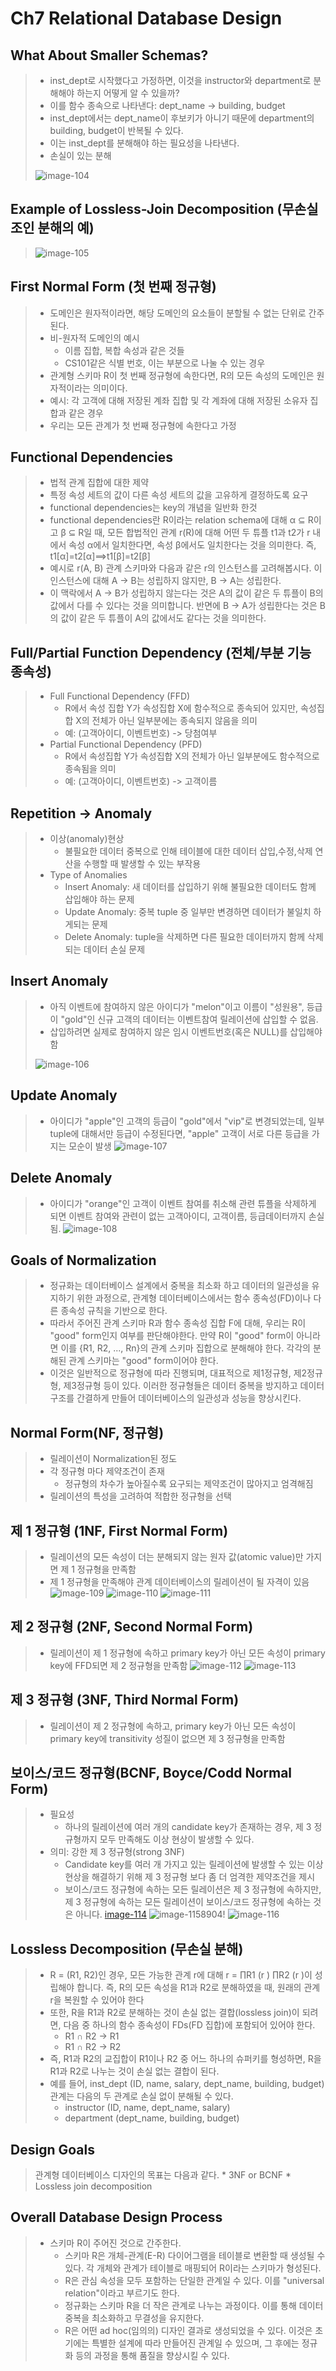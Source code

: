 # Ch7 Relational Database Design

## What About Smaller Schemas?
>   * inst_dept로 시작했다고 가정하면, 이것을 instructor와 department로 분해해야 하는지 어떻게 알 수 있을까?
>   * 이를 함수 종속으로 나타낸다: dept_name -> building, budget
>   * inst_dept에서는 dept_name이 후보키가 아니기 때문에 department의 building, budget이 반복될 수 있다.
>   * 이는 inst_dept를 분해해야 하는 필요성을 나타낸다.
>   * 손실이 있는 분해
>
>   ![image-104](https://github.com/joey0919/database-system/assets/87600842/1bee6305-6fdb-43b1-9e4b-9e0222942e05)

## Example of Lossless-Join Decomposition (무손실 조인 분해의 예)
>   ![image-105](https://github.com/joey0919/database-system/assets/87600842/7871920c-3903-4800-bc6e-e3f16ef54dba)

## First Normal Form (첫 번째 정규형)
>   * 도메인은 원자적이라면, 해당 도메인의 요소들이 분할될 수 없는 단위로 간주된다.
>   * 비-원자적 도메인의 예시
>       * 이름 집합, 복합 속성과 같은 것들
>       * CS101같은 식별 번호, 이는 부분으로 나눌 수 있는 경우
>   * 관계형 스키마 R이 첫 번째 정규형에 속한다면, R의 모든 속성의 도메인은 원자적이라는 의미이다.
>   * 예시: 각 고객에 대해 저장된 계좌 집합 및 각 계좌에 대해 저장된 소유자 집합과 같은 경우
>   * 우리는 모든 관계가 첫 번째 정규형에 속한다고 가정

## Functional Dependencies
>   * 법적 관계 집합에 대한 제약
>   * 특정 속성 세트의 값이 다른 속성 세트의 값을 고유하게 결정하도록 요구
>   * functional dependencies는 key의 개념을 일반화 한것
>   * functional dependencies란 R이라는 relation schema에 대해 α ⊆ R이고 β ⊆ R일 때, 모든 합법적인 관계 r(R)에 대해 어떤 두 튜플 t1과 t2가 r 내에서 속성 α에서 일치한다면, 속성 β에서도 일치한다는 것을 의미한다. 즉, t1[α]=t2[α]⟹t1[β]=t2[β]
>   * 예시로 r(A, B) 관계 스키마와 다음과 같은 r의 인스턴스를 고려해봅시다. 이 인스턴스에 대해 A → B는 성립하지 않지만, B → A는 성립한다.
>   * 이 맥락에서 A → B가 성립하지 않는다는 것은 A의 값이 같은 두 튜플이 B의 값에서 다를 수 있다는 것을 의미합니다. 반면에 B → A가 성립한다는 것은 B의 값이 같은 두 튜플이 A의 값에서도 같다는 것을 의미한다.

 ## Full/Partial Function Dependency (전체/부분 기능 종속성)
 >  * Full Functional Dependency (FFD)
 >      * R에서 속성 집합 Y가 속성집합 X에 함수적으로 종속되어 있지만, 속성집합 X의 전체가 아닌 일부분에는 종속되지 않음을 의미
 >      * 예: (고객아이디, 이벤트번호) -> 당첨여부
 >  * Partial Functional Dependency (PFD)
 >      * R에서 속성집합 Y가 속성집합 X의 전체가 아닌 일부분에도 함수적으로 종속됨을 의미
 >      * 예: (고객아이디, 이벤트번호) -> 고객이름

 ## Repetition -> Anomaly
 >  * 이상(anomaly)현상
 >      * 불필요한 데이터 중복으로 인해 테이블에 대한 데이터 삽입,수정,삭제 연산을 수행할 때 발생할 수 있는 부작용
 >  * Type of Anomalies
 >      * Insert Anomaly: 새 데이터를 삽입하기 위해 불필요한 데이터도 함께 삽입해야 하는 문제
 >      * Update Anomaly: 중복 tuple 중 일부만 변경하면 데이터가 불일치 하게되는 문제
 >      * Delete Anomaly: tuple을 삭제하면 다른 필요한 데이터까지 함께 삭제되는 데이터 손실 문제

 ## Insert Anomaly
 >  * 아직 이벤트에 참여하지 않은 아이디가 "melon"이고 이름이 "성원용", 등급이 "gold"인 신규 고객의 데이터는 이벤트참여 릴레이션에 삽입할 수 없음.
 >  * 삽입하려면 실제로 참여하지 않은 임시 이벤트번호(혹은 NULL)를 삽입해야 함
 >
 >  ![image-106](https://github.com/joey0919/database-system/assets/87600842/557c35a7-b9e1-4905-978b-8906d32bc5b5)

 ## Update Anomaly
 >  * 아이디가 "apple"인 고객의 등급이 "gold"에서 "vip"로 변경되었는데, 일부 tuple에 대해서만 등급이 수정된다면, "apple" 고객이 서로 다른 등급을 가지는 모순이 발생
>   ![image-107](https://github.com/joey0919/database-system/assets/87600842/ee21574a-4829-44a1-a0e6-49b72405a9fb)

 ## Delete Anomaly
 >  * 아이디가 "orange"인 고객이 이벤트 참여를 취소해 관련 튜플을 삭제하게 되면 이벤트 참여와 관련이 없는 고객아이디, 고객이름, 등급데이터까지 손실됨.
 >  ![image-108](https://github.com/joey0919/database-system/assets/87600842/41120033-24fb-4363-9a04-d9760826abfe)

 ## Goals of Normalization
 >  * 정규화는 데이터베이스 설계에서 중복을 최소화 하고 데이터의 일관성을 유지하기 위한 과정으로, 관계형 데이터베이스에서는 함수 종속성(FD)이나 다른 종속성 규칙을 기반으로 한다.
 >  * 따라서 주어진 관계 스키마 R과 함수 종속성 집합 F에 대해, 우리는 R이 "good" form인지 여부를 판단해야한다. 만약 R이 "good" form이 아니라면 이를 {R1, R2, ..., Rn}의 관계 스키마 집합으로 분해해야 한다. 각각의 분해된 관계 스키마는 "good" form이어야 한다.
 >  * 이것은 일반적으로 정규형에 따라 진행되며, 대표적으로 제1정규형, 제2정규형, 제3정규형 등이 있다. 이러한 정규형들은 데이터 중복을 방지하고 데이터 구조를 간결하게 만들어 데이터베이스의 일관성과 성능을 향상시킨다.

 ## Normal Form(NF, 정규형)
>   * 릴레이션이 Normalization된 정도
>   * 각 정규형 마다 제약조건이 존재
>       * 정규형의 차수가 높아질수록 요구되는 제약조건이 많아지고 엄격해짐
>   * 릴레이션의 특성을 고려하여 적합한 정규형을 선택

## 제 1 정규형 (1NF, First Normal Form)
>   * 릴레이션의 모든 속성이 더는 분해되지 않는 원자 값(atomic value)만 가지면 제 1 정규형을 만족함
>   * 제 1 정규형을 만족해야 관계 데이터베이스의 릴레이션이 될 자격이 있음
>   ![image-109](https://github.com/joey0919/database-system/assets/87600842/7590a847-261d-4118-9d76-9da641e6ad33)
>   ![image-110](https://github.com/joey0919/database-system/assets/87600842/471e4ccc-441c-44b1-8dc2-7116fb12b716)
>   ![image-111](https://github.com/joey0919/database-system/assets/87600842/201b3a79-e6b3-4572-8e19-5026120521f6)

## 제 2 정규형 (2NF, Second Normal Form)
>   * 릴레이션이 제 1 정규형에 속하고 primary key가 아닌 모든 속성이 primary key에 FFD되면 제 2 정규형을 만족함
>   ![image-112](https://github.com/joey0919/database-system/assets/87600842/8f1e2708-af19-4af1-b6c0-e72a479b21b6)
>   ![image-113](https://github.com/joey0919/database-system/assets/87600842/02718ea8-be4d-43fd-b116-387714379460)

## 제 3 정규형 (3NF, Third Normal Form)
>   * 릴레이션이 제 2 정규형에 속하고, primary key가 아닌 모든 속성이 primary key에 transitivity 성질이 없으면 제 3 정규형을 만족함

## 보이스/코드 정규형(BCNF, Boyce/Codd Normal Form)
>   * 필요성
>       * 하나의 릴레이션에 여러 개의 candidate key가 존재하는 경우, 제 3 정규형까지 모두 만족해도 이상 현상이 발생할 수 있다.
>   * 의미: 강한 제 3 정규형(strong 3NF)
>       * Candidate key를 여러 개 가지고 있는 릴레이션에 발생할 수 있는 이상 현상을 해결하기 위해 제 3 정규형 보다 좀 더 엄격한 제약조건을 제시
>       * 보이스/코드 정규형에 속하는 모든 릴레이션은 제 3 정규형에 속하지만, 제 3 정규형에 속하는 모든 릴레이션이 보이스/코드 정규형에 속하는 것은 아니다.
>   [image-114](https://github.com/joey0919/database-system/assets/87600842/fdaacbdf-e16f-42cb-8c47-e1f455b77bbe)
>   ![image-115](https://github.com/joey0919/database-system/assets/87600842/43694b27-b675-4e89-8670-298a01d5a128)8904!
>   ![image-116](https://github.com/joey0919/database-system/assets/87600842/83a903cd-db03-4924-9b97-86e9228bdf7c)

## Lossless Decomposition (무손실 분해)
>   * R = (R1, R2)인 경우, 모든 가능한 관계 r에 대해 r = ∏R1 (r ) ∏R2 (r )이 성립해야 합니다. 즉, R의 모든 속성을 R1과 R2로 분해하였을 때, 원래의 관계 r을 복원할 수 있어야 한다
>   * 또한, R을 R1과 R2로 분해하는 것이 손실 없는 결합(lossless join)이 되려면, 다음 중 하나의 함수 종속성이 FDs(FD 집합)에 포함되어 있어야 한다.
>       * R1 ∩ R2 → R1
>       * R1 ∩ R2 → R2
>   * 즉, R1과 R2의 교집합이 R1이나 R2 중 어느 하나의 슈퍼키를 형성하면, R을 R1과 R2로 나누는 것이 손실 없는 결합이 된다.
>   * 예를 들어, inst_dept (ID, name, salary, dept_name, building, budget) 관계는 다음의 두 관계로 손실 없이 분해될 수 있다.
>       * instructor (ID, name, dept_name, salary)
>       * department (dept_name, building, budget)


## Design Goals
>   관계형 데이터베이스 디자인의 목표는 다음과 같다.
>       * 3NF or BCNF
>       * Lossless join decomposition

## Overall Database Design Process
>   * 스키마 R이 주어진 것으로 간주한다.
>       * 스키마 R은 개체-관계(E-R) 다이어그램을 테이블로 변환할 때 생성될 수 있다. 각 개체와 관계가 테이블로 매핑되어 R이라는 스키마가 형성된다.
>       * R은 관심 속성을 모두 포함하는 단일한 관계일 수 있다. 이를 "universal relation"이라고 부르기도 한다.
>       * 정규화는 스키마 R을 더 작은 관계로 나누는 과정이다. 이를 통해 데이터 중복을 최소화하고 무결성을 유지한다.
>       * R은 어떤 ad hoc(임의의) 디자인 결과로 생성되었을 수 있다. 이것은 초기에는 특별한 설계에 따라 만들어진 관계일 수 있으며, 그 후에는 정규화 등의 과정을 통해 품질을 향상시킬 수 있다.
